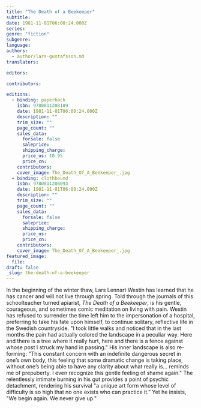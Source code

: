 ```yaml
---
title: "The Death of a Beekeeper"
subtitle:
date: 1981-11-01T06:00:24.000Z
series:
genre: "fiction"
subgenre:
language:
authors:
  - author/lars-gustafsson.md
translators:

editors:

contributors:

editions:
  - binding: paperback
    isbn: 9780811208109
    date: 1981-11-01T06:00:24.000Z
    description: ""
    trim_size: ""
    page_count: ""
    sales_data:
      forsale: false
      saleprice:
      shipping_charge:
      price_us: 10.95
      price_cn:
    contributors:
    cover_image: The_Death_Of_A_Beekeeper_.jpg
  - binding: clothbound
    isbn: 9780811208093
    date: 1981-11-01T06:00:24.000Z
    description: ""
    trim_size: ""
    page_count: ""
    sales_data:
      forsale: false
      saleprice:
      shipping_charge:
      price_us:
      price_cn:
    contributors:
    cover_image: The_Death_Of_A_Beekeeper_.jpg
featured_image:
  file:
draft: false
_slug: the-death-of-a-beekeeper
---
```


In the beginning of the winter thaw, Lars Lennart Westin has learned that he has cancer and will not live through spring. Told through the journals of this schoolteacher turned apiarist, _The Death of a Beekeeper_, is his gentle, courageous, and sometimes comic meditation on living with pain. Westin has refused to surrender the time left him to the impersonation of a hospital, preferring to take his fate upon himself, to continue solitary, reflective life in the Swedish countryside. "I took little walks and noticed that in the last months the pain had actually colored the landscape in a peculiar way. Here and there is a tree where it really hurt, here and there is a fence against whose post I struck my hand in passing." His inner landscape is also re-forming: "This constant concern with an indefinite dangerous secret in one’s own body, this feeling that some dramatic change is taking place, without one’s being able to have any clarity about what really is... reminds me of prepuberty. I even recognize this gentle feeling of shame again." The relentlessly intimate burning in his gut provides a point of psychic detachment, rendering his survival "a unique art form whose level of difficulty is so high that no one exists who can practice it.” Yet he insists, "We begin again. We never give up."

